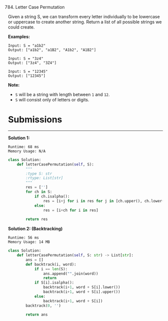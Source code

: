 784. Letter Case Permutation

Given a string S, we can transform every letter individually to be lowercase or uppercase to create another string.  Return a list of all possible strings we could create.

**Examples:**
```
Input: S = "a1b2"
Output: ["a1b2", "a1B2", "A1b2", "A1B2"]

Input: S = "3z4"
Output: ["3z4", "3Z4"]

Input: S = "12345"
Output: ["12345"]
```

**Note:**

* `S` will be a string with length between `1` and `12`.
* `S` will consist only of letters or digits.

# Submissions
---
**Solution 1:**
```
Runtime: 68 ms
Memory Usage: N/A
```
```python
class Solution:
    def letterCasePermutation(self, S):
        """
        :type S: str
        :rtype: List[str]
        """
        res = ['']
        for ch in S:
            if ch.isalpha():
                res = [i+j for i in res for j in [ch.upper(), ch.lower()]]
            else:
                res = [i+ch for i in res]
                
        return res
```

**Solution 2: (Backtracking)**
```
Runtime: 56 ms
Memory Usage: 14 MB
```
```python
class Solution:
    def letterCasePermutation(self, S: str) -> List[str]:
        ans = []
        def backtrack(i, word):
            if i == len(S):
                ans.append("".join(word))
                return
            if S[i].isalpha():
                backtrack(i+1, word + S[i].lower())
                backtrack(i+1, word + S[i].upper())
            else:
                backtrack(i+1, word + S[i])
        backtrack(0, '') 
        
        return ans
```